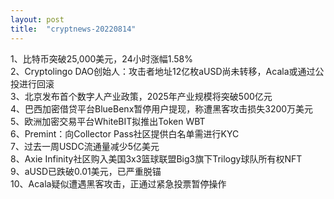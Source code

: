 ```yaml
---
layout: post
title:  "cryptnews-20220814"
---
```

1、比特币突破25,000美元，24小时涨幅1.58%  
2、Cryptolingo DAO创始人：攻击者地址12亿枚aUSD尚未转移，Acala或通过公投进行回滚  
3、北京发布首个数字人产业政策，2025年产业规模将突破500亿元  
4、巴西加密借贷平台BlueBenx暂停用户提现，称遭黑客攻击损失3200万美元  
5、欧洲加密交易平台WhiteBIT拟推出Token WBT  
6、Premint：向Collector Pass社区提供白名单需进行KYC  
7、过去一周USDC流通量减少5亿美元  
8、Axie Infinity社区购入美国3x3篮球联盟Big3旗下Trilogy球队所有权NFT  
9、aUSD已跌破0.01美元，已严重脱锚  
10、Acala疑似遭遇黑客攻击，正通过紧急投票暂停操作  

